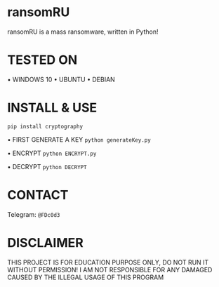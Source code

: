 # ransomRU
ransomRU is a mass ransomware, written in Python!

# TESTED ON
• WINDOWS 10
• UBUNTU
• DEBIAN

# INSTALL & USE

```pip install cryptography```

• FIRST GENERATE A KEY
```python generateKey.py```

• ENCRYPT
```python ENCRYPT.py```

• DECRYPT
```python DECRYPT```

# CONTACT
Telegram: ```@FDc0d3```


# DISCLAIMER
THIS PROJECT IS FOR EDUCATION PURPOSE ONLY, DO NOT RUN IT WITHOUT PERMISSION! I AM NOT RESPONSIBLE FOR ANY DAMAGED CAUSED BY THE ILLEGAL USAGE OF THIS PROGRAM
